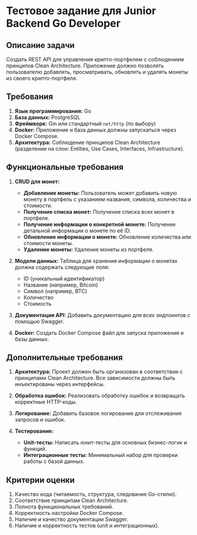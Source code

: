 # Тестовое задание для Junior Backend Go Developer

## Описание задачи
Создать REST API для управления крипто-портфелем с соблюдением принципов Clean Architecture. Приложение должно позволять пользователю добавлять, просматривать, обновлять и удалять монеты из своего крипто-портфеля.

## Требования

1. **Язык программирования:** Go
2. **База данных:** PostgreSQL
3. **Фреймворк:** Gin или стандартный `net/http` (по выбору)
4. **Docker:** Приложение и база данных должны запускаться через Docker Compose.
5. **Архитектура:** Соблюдение принципов Clean Architecture (разделение на слои: Entities, Use Cases, Interfaces, Infrastructure).

## Функциональные требования

1. **CRUD для монет:**
   - **Добавление монеты:** Пользователь может добавить новую монету в портфель с указанием названия, символа, количества и стоимости.
   - **Получение списка монет:** Получение списка всех монет в портфеле.
   - **Получение информации о конкретной монете:** Получение детальной информации о монете по её ID.
   - **Обновление информации о монете:** Обновление количества или стоимости монеты.
   - **Удаление монеты:** Удаление монеты из портфеля.

2. **Модели данных:**
   Таблица для хранения информации о монетах должна содержать следующие поля:
   - ID (уникальный идентификатор)
   - Название (например, Bitcoin)
   - Символ (например, BTC)
   - Количество
   - Стоимость

3. **Документация API:**
   Добавить документацию для всех эндпоинтов с помощью Swagger.

4. **Docker:**
   Создать Docker Compose файл для запуска приложения и базы данных.

## Дополнительные требования

1. **Архитектура:**
   Проект должен быть организован в соответствии с принципами Clean Architecture. Все зависимости должны быть инъектированы через интерфейсы.

2. **Обработка ошибок:**
   Реализовать обработку ошибок и возвращать корректные HTTP-коды.

3. **Логирование:**
   Добавить базовое логирование для отслеживания запросов и ошибок.

4. **Тестирование:**
   - **Unit-тесты:** Написать юнит-тесты для основных бизнес-логик и функций.
   - **Интеграционные тесты:** Минимальный набор для проверки работы с базой данных.

## Критерии оценки

1. Качество кода (читаемость, структура, следование Go-стилю).
2. Соответствие принципам Clean Architecture.
3. Полнота функциональных требований.
4. Корректность настройки Docker Compose.
5. Наличие и качество документации Swagger.
6. Наличие и корректность тестов (unit и интеграционных).
